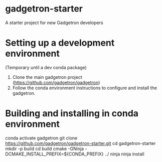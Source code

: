 # gadgetron-starter
A starter project for new Gadgetron developers

# Setting up a development environment
(Temporary until a dev conda package)
1. Clone the main gadgetron project (https://github.com/gadgetron/gadgetron)
2. Follow the conda environment instructions to configure and install the gadgetron. 

# Building and installing in conda environment
conda activate gadgetron
git clone https://github.com/gadgetron/gadgetron-starter.git
cd gadgetron-starter
mkdir -p build
cd build
cmake -GNinja -DCMAKE_INSTALL_PREFIX=${CONDA_PREFIX} ../
ninja
ninja install
